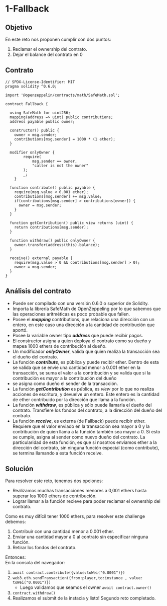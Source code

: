 # 1-Fallback

## Objetivo
En este reto nos proponen cumplir con dos puntos:
1. Reclamar el ownership del contrato.
2. Dejar el balance del contrato en 0

## Contrato
```Solidity
// SPDX-License-Identifier: MIT
pragma solidity ^0.6.0;

import '@openzeppelin/contracts/math/SafeMath.sol';

contract Fallback {

  using SafeMath for uint256;
  mapping(address => uint) public contributions;
  address payable public owner;

  constructor() public {
    owner = msg.sender;
    contributions[msg.sender] = 1000 * (1 ether);
  }

  modifier onlyOwner {
        require(
            msg.sender == owner,
            "caller is not the owner"
        );
        _;
    }

  function contribute() public payable {
    require(msg.value < 0.001 ether);
    contributions[msg.sender] += msg.value;
    if(contributions[msg.sender] > contributions[owner]) {
      owner = msg.sender;
    }
  }

  function getContribution() public view returns (uint) {
    return contributions[msg.sender];
  }

  function withdraw() public onlyOwner {
    owner.transfer(address(this).balance);
  }

  receive() external payable {
    require(msg.value > 0 && contributions[msg.sender] > 0);
    owner = msg.sender;
  }
}
```

## Análisis del contrato
* Puede ser compilado con una versión 0.6.0 o superior de Solidity.</br>
* Importa la librería SafeMath de OpenZeppeling por lo que sabemos que las operaciones aritméticas es poco probable que fallen.</br>
* Posee el **_mapping_** contributions, que relaciona una dirección con un entero, en este caso una dirección a la cantidad de contribución que aportó.</br>
* Posee la variable owner tipo **_address_** que puede recibir pagos.</br>
* El constructor asigna a quien deploya el contrato como su dueño y mapea 1000 ethers de contribución al dueño.</br>
* Un modificador **_onlyOwner_**, valida que quien realiza la transacción sea el dueño del contrato.</br>
* La función **_contribute_**, es pública y puede recibir ether. Dentro de esta se valida que se envíe una cantidad menor a 0.001 ether en la transacción, se suma el valor a la contribución y se valida que si la contribución es mayor a la contribución del dueño
* se asigna como dueño el sender de la transacción.</br>
* La función **_getContribution_** es pública, es *view* por lo que no realiza acciones de escritura, y devuelve un entero. Este entero es la cantidad de ether contribuido por la dirección que llama a la función.</br>
* La función **_withdraw_**, es pública y sólo puede llamarla el dueño del contrato. Transfiere los fondos del contrato, a la dirección del dueño del contrato.</br>
* La función **_receive_**, es externa (de Fallback) puede recibir ether. Requiere que el valor enviado en la transacción sea mayor a 0 y la contribución de quien llama a la función también sea mayor a 0.
Si esto se cumple, asigna al sender como nuevo dueño del contrato. La particularidad de esta función, es que si nosotros enviamos
ether a la dirección del contrato, sin ninguna función especial (como contribute), se termina llamando a esta función receive.

## Solución
Para resolver este reto, tenemos dos opciones:
* Realizamos muchas transacciones menores a 0,001 ethers hasta superar los 1000 ethers de contribución.
* Lograr llamar a la función recieve para poder reclamar el ownership del contrato.

Como es muy difícil tener 1000 ethers, para resolver este challenge debemos:
1. Contribuir con una cantidad menor a 0.001 ether.
2. Enviar una cantidad mayor a 0 al contrato sin especificar ninguna función.
3. Retirar los fondos del contrato.

Entonces:</br>
En la consola del navegador:
1. ```await contract.contribute({value:toWei("0.0001")}) ```
2. ```web3.eth.sendTransaction({from:player,to:instance , value: toWei("0.0001")})```
   - Luego validamos que seamos el owner ```await contract.owner()```
3. ```contract.withdraw()```
4. Realizamos el submit de la instacia y listo! Segundo reto completado.
